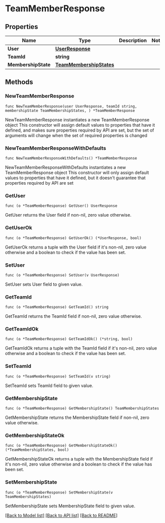 # TeamMemberResponse

## Properties

Name | Type | Description | Notes
------------ | ------------- | ------------- | -------------
**User** | [**UserResponse**](UserResponse.md) |  | 
**TeamId** | **string** |  | 
**MembershipState** | [**TeamMembershipStates**](TeamMembershipStates.md) |  | 

## Methods

### NewTeamMemberResponse

`func NewTeamMemberResponse(user UserResponse, teamId string, membershipState TeamMembershipStates, ) *TeamMemberResponse`

NewTeamMemberResponse instantiates a new TeamMemberResponse object
This constructor will assign default values to properties that have it defined,
and makes sure properties required by API are set, but the set of arguments
will change when the set of required properties is changed

### NewTeamMemberResponseWithDefaults

`func NewTeamMemberResponseWithDefaults() *TeamMemberResponse`

NewTeamMemberResponseWithDefaults instantiates a new TeamMemberResponse object
This constructor will only assign default values to properties that have it defined,
but it doesn't guarantee that properties required by API are set

### GetUser

`func (o *TeamMemberResponse) GetUser() UserResponse`

GetUser returns the User field if non-nil, zero value otherwise.

### GetUserOk

`func (o *TeamMemberResponse) GetUserOk() (*UserResponse, bool)`

GetUserOk returns a tuple with the User field if it's non-nil, zero value otherwise
and a boolean to check if the value has been set.

### SetUser

`func (o *TeamMemberResponse) SetUser(v UserResponse)`

SetUser sets User field to given value.


### GetTeamId

`func (o *TeamMemberResponse) GetTeamId() string`

GetTeamId returns the TeamId field if non-nil, zero value otherwise.

### GetTeamIdOk

`func (o *TeamMemberResponse) GetTeamIdOk() (*string, bool)`

GetTeamIdOk returns a tuple with the TeamId field if it's non-nil, zero value otherwise
and a boolean to check if the value has been set.

### SetTeamId

`func (o *TeamMemberResponse) SetTeamId(v string)`

SetTeamId sets TeamId field to given value.


### GetMembershipState

`func (o *TeamMemberResponse) GetMembershipState() TeamMembershipStates`

GetMembershipState returns the MembershipState field if non-nil, zero value otherwise.

### GetMembershipStateOk

`func (o *TeamMemberResponse) GetMembershipStateOk() (*TeamMembershipStates, bool)`

GetMembershipStateOk returns a tuple with the MembershipState field if it's non-nil, zero value otherwise
and a boolean to check if the value has been set.

### SetMembershipState

`func (o *TeamMemberResponse) SetMembershipState(v TeamMembershipStates)`

SetMembershipState sets MembershipState field to given value.



[[Back to Model list]](../README.md#documentation-for-models) [[Back to API list]](../README.md#documentation-for-api-endpoints) [[Back to README]](../README.md)


